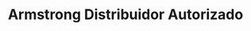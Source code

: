 ---
title: "Armstrong Distribuidor Autorizado"
url: /san-jose/armstrong-distribuidor-autorizado/
shop: Allgemein
---